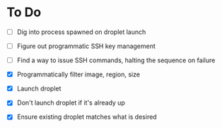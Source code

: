 # To Do

* [ ] Dig into process spawned on droplet launch
* [ ] Figure out programmatic SSH key management
* [ ] Find a way to issue SSH commands, halting the sequence on failure

* [X] Programmatically filter image, region, size
* [X] Launch droplet
* [X] Don't launch droplet if it's already up
* [X] Ensure existing droplet matches what is desired
